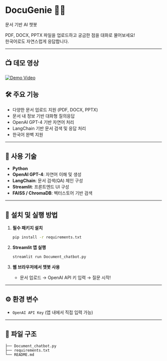 # DocuGenie 🧞‍♂️  
문서 기반 AI 챗봇  

PDF, DOCX, PPTX 파일을 업로드하고 궁금한 점을 대화로 물어보세요!  
한국어로도 자연스럽게 응답합니다.

---

## 📺 데모 영상
[![Demo Video](https://img.youtube.com/vi/HqXMsq-ZIs0/0.jpg)](https://www.youtube.com/watch?v=HqXMsq-ZIs0)


## 🛠️ 주요 기능

- 다양한 문서 업로드 지원 (PDF, DOCX, PPTX)
- 문서 내 정보 기반 대화형 질의응답
- OpenAI GPT-4 기반 자연어 처리
- LangChain 기반 문서 검색 및 응답 처리
- 한국어 완벽 지원

---

## 🧰 사용 기술

- **Python**
- **OpenAI GPT-4**: 자연어 이해 및 생성
- **LangChain**: 문서 검색(QA) 체인 구성
- **Streamlit**: 프론트엔드 UI 구성
- **FAISS / ChromaDB**: 벡터스토어 기반 검색

---

## 🚀 설치 및 실행 방법

1. **필수 패키지 설치**
    ```bash
    pip install -r requirements.txt
    ```

2. **Streamlit 앱 실행**
    ```bash
    streamlit run Document_chatbot.py
    ```

3. **웹 브라우저에서 챗봇 사용**
    - 문서 업로드 → OpenAI API 키 입력 → 질문 시작!

---

## ⚙️ 환경 변수

- `OpenAI API Key` (앱 내에서 직접 입력 가능)

---

## 📁 파일 구조

```
├── Document_chatbot.py
├── requirements.txt
└── README.md
```
